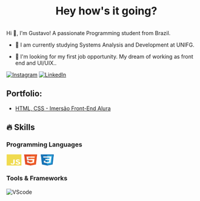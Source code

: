 
<!--título-->
<div id="user-content-toc">
  <ul align="center">
    <summary><h1 style="display: inline-block">Hey how's it going?</h1></summary>
</div>

<!-- Presentation -->
<p>
  Hi 👋, I'm Gustavo! A passionate Programming student from Brazil.

  - 🌱 I am currently studying Systems Analysis and Development at UNIFG.

  - 🔭 I'm looking for my first job opportunity. My dream of working as front end and UI/UIX..
</p>

<!-- Links -->
[![Instagram](https://img.shields.io/badge/Instagram-E4405F?style=for-the-badge&logo=instagram&logoColor=white)]([https://www.instagram.com/toquinhaman/](https://www.instagram.com/gustavo.r0/))
[![LinkedIn](https://img.shields.io/badge/LinkedIn-0077B5?style=for-the-badge&logo=linkedin&logoColor=white)](https://www.linkedin.com/in/gustavo-rocha-62993a277/)

<!-- Portfolio -->
## Portfolio:
- [HTML, CSS - Imersão Front-End Alura](https://github.com/Gustar0cha/frontendalura)



## 🔥 Skills
<!-- Skills: Programming Languages -->
  <div style="flex-basis: 48%;">
    <h3>Programming Languages</h3>
    <img align="center" alt="Js" height="30" width="40" src="https://raw.githubusercontent.com/devicons/devicon/master/icons/javascript/javascript-plain.svg">
    <img align="center" alt="HTML" height="30" width="40" src="https://raw.githubusercontent.com/devicons/devicon/master/icons/html5/html5-original.svg">
    <img align="center" alt="CSS" height="30" width="40" src="https://raw.githubusercontent.com/devicons/devicon/master/icons/css3/css3-original.svg">
  </div>
  
  <!-- Skills: Tools & Frameworks -->
  <div style="flex-basis: 48%;">
    <h3>Tools & Frameworks</h3>
    <img align="center" alt="VScode" height="30" width="40" src="https://cdn.jsdelivr.net/gh/devicons/devicon/icons/vscode/vscode-original.svg">
  </div>
  
  <!-- Skills: Libraries -->
